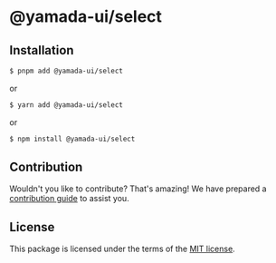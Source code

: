 # @yamada-ui/select

## Installation

```sh
$ pnpm add @yamada-ui/select
```

or

```sh
$ yarn add @yamada-ui/select
```

or

```sh
$ npm install @yamada-ui/select
```

## Contribution

Wouldn't you like to contribute? That's amazing! We have prepared a [contribution guide](https://github.com/yamada-ui/yamada-ui/blob/main/CONTRIBUTING.md) to assist you.

## License

This package is licensed under the terms of the
[MIT license](https://github.com/yamada-ui/yamada-ui/blob/main/LICENSE).

